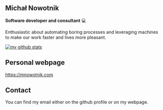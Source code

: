 ## Michał Nowotnik

**Software developer and consultant** 💻

Enthusiastic about automating boring processes and leveraging
machines to make our work faster and lives more pleasant.

[![my github stats](https://github-readme-stats.vercel.app/api?username=mnowotnik)](https://github.com/anuraghazra/github-readme-stats)

## Personal webpage

https://mnowotnik.com

## Contact

You can find my email either on the github profile or on my webpage.
